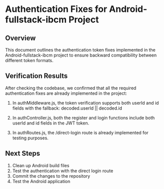 # Authentication Fixes for Android-fullstack-ibcm Project

## Overview

This document outlines the authentication token fixes implemented in the Android-fullstack-ibcm project to ensure backward compatibility between different token formats.

## Verification Results

After checking the codebase, we confirmed that all the required authentication fixes are already implemented in the project:

1. In authMiddleware.js, the token verification supports both userId and id fields with the fallback: decoded.userId || decoded.id

2. In authController.js, both the register and login functions include both userId and id fields in the JWT token.

3. In authRoutes.js, the /direct-login route is already implemented for testing purposes.

## Next Steps

1. Clean up Android build files
2. Test the authentication with the direct login route
3. Commit the changes to the repository
4. Test the Android application
